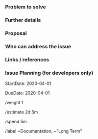 <!--
Use this issue template for suggesting new docs or updates to existing docs.
-->

### Problem to solve

<!--
Include the following details as necessary:
* What product or feature(s) affected?
* What docs or doc section affected? Include links or paths.
* Is there a problem with a specific document, or a feature/process that's not addressed sufficiently in docs?
* Any other ideas or requests?
-->

### Further details

<!--
* Any concepts, procedures, reference info we could add to make it easier to successfully use our products?
* Include use cases, benefits, and/or goals for this work.
* If adding content: What audience is it intended for? (What roles and scenarios?)
-->

### Proposal

<!--
Further specifics for how can we solve the problem.
-->

### Who can address the issue

<!--
What if any special expertise is required to resolve this issue?
-->

### Links / references

<!--
E.g. related issues and merge requests, external resources.
For relations to other issues in Gitlab, please use the standard Gitlab format
'group/project#issue_number' to allow easy automatic linking.
-->

### Issue Planning (for developers only)

<!-- Projected start date for handling this issue. -->
StartDate: 2020-04-01

<!-- Expected completion date for this issue. -->
DueDate: 2020-04-01

<!-- Issue impact, 1 (lowest) to 10 (highest). -->
/weight 1

<!-- Estimate of total time needed to solve this issue. -->
/estimate 2d 5m

<!-- Time already spent on this issue. -->
/spend 5m

<!-- Labels to add to this issue. Use ~"Short Term" for planning. -->
/label ~Documentation, ~"Long Term"
